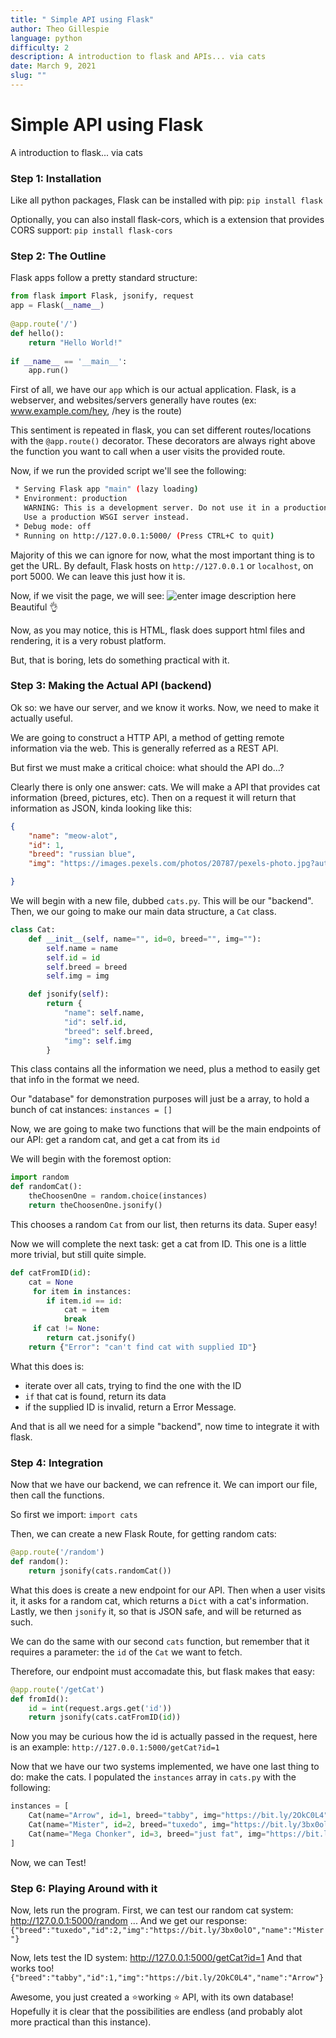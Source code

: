 ```yaml
---
title: " Simple API using Flask"
author: Theo Gillespie
language: python
difficulty: 2
description: A introduction to flask and APIs... via cats
date: March 9, 2021
slug: ""
---
```

# Simple API using Flask
A introduction to flask... via cats

### Step 1: Installation
Like all python packages, Flask can be installed with pip:
`pip install flask`

Optionally, you can also install flask-cors, which is a extension that provides CORS support:
`pip install flask-cors`

### Step 2: The Outline
Flask apps follow a pretty standard structure:
```python
from flask import Flask, jsonify, request
app = Flask(__name__)  
  
@app.route('/')  
def hello():  
    return "Hello World!"  
  
if __name__ == '__main__':  
    app.run()
```

First of all, we have our `app` which is our actual application.
Flask, is a webserver, and websites/servers generally have routes (ex: www.example.com/hey, /hey is the route)

This sentiment is repeated in flask, you can set different routes/locations with the `@app.route()` decorator. These decorators are always right above the function you want to call when a user visits the provided route.

Now, if we run the provided script we'll see the following:
```bash
 * Serving Flask app "main" (lazy loading)
 * Environment: production
   WARNING: This is a development server. Do not use it in a production deployment.
   Use a production WSGI server instead.
 * Debug mode: off
 * Running on http://127.0.0.1:5000/ (Press CTRL+C to quit)
```
Majority of this we can ignore for now, what the most important thing is to get the URL. By default, Flask hosts on `http://127.0.0.1` or `localhost`, on port 5000. We can leave this just how it is.

Now, if we visit the page, we will see:
![enter image description here](https://i.imgur.com/uphxHif.png)
Beautiful :ok_hand:

Now, as you may notice, this is HTML, flask does support html files and rendering, it is a very robust platform.

But, that is boring, lets do something practical with it.

### Step 3: Making the Actual API (backend)
Ok so: we have our server, and we know it works. Now, we need to make it actually useful.

We are going to construct a HTTP API, a method of getting remote information via the web. This is generally referred as a REST API.

But first we must make a critical choice: what should the API do...?

Clearly there is only one answer: cats.
We will make a API that provides cat information (breed, pictures, etc). Then on a request it will return that information as JSON, kinda looking like this:
```json
{
	"name": "meow-alot",
	"id": 1,
	"breed": "russian blue",
	"img": "https://images.pexels.com/photos/20787/pexels-photo.jpg?auto=compress&cs=tinysrgb&dpr=1&w=500"

}
```

We will begin with a new file, dubbed `cats.py`. This will be our "backend".
Then, we our going to make our main data structure, a `Cat` class.

```python
class Cat:
    def __init__(self, name="", id=0, breed="", img=""):
        self.name = name
        self.id = id
        self.breed = breed
        self.img = img

    def jsonify(self):
        return {
            "name": self.name,
            "id": self.id,
            "breed": self.breed,
            "img": self.img
        }
```
This class contains all the information we need, plus a method to easily get that info in the format we need.

Our "database" for demonstration purposes will just be a array, to hold a bunch of cat instances: `instances = []`

Now, we are going to make two functions that will be the main endpoints of our API:
get a random cat, and get a cat from its `id`

We will begin with the foremost option:
```python
import random  
def randomCat():  
    theChoosenOne = random.choice(instances)  
    return theChoosenOne.jsonify()
```
This chooses a random `Cat` from our list, then returns its data. Super easy!

Now we will complete the next task: get a cat from ID. 
This one is a little more trivial, but still quite simple.
```python
def catFromID(id):  
    cat = None  
	 for item in instances:  
        if item.id == id:  
            cat = item  
            break  
	 if cat != None:  
        return cat.jsonify()  
    return {"Error": "can't find cat with supplied ID"}
```
What this does is:
- iterate over all cats, trying to find the one with the ID
- `if` that cat is found, return its data
- if the supplied ID is invalid, return a Error Message.

And that is all we need for a simple "backend", now time to integrate it with flask.

### Step 4: Integration

Now that we have our backend, we can refrence it. We can import our file, then call the functions.

So first we import:
`import cats`

Then, we can create a new Flask Route, for getting random cats:
```python
@app.route('/random')  
def random():  
    return jsonify(cats.randomCat())
```
What this does is create a new endpoint for our API. Then when a user visits it, it asks for a random cat, which returns a `Dict` with a cat's information. Lastly, we then `jsonify` it, so that is JSON safe, and will be returned as such.

We can do the same with our second `cats` function, but remember that it requires a parameter: the `id` of the `Cat` we want to fetch.

Therefore, our endpoint must accomadate this, but flask makes that easy:
```python
@app.route('/getCat')  
def fromId():  
	id = int(request.args.get('id'))
    return jsonify(cats.catFromID(id))
```
Now you may be curious how the id is actually passed in the request, here is an example:
`http://127.0.0.1:5000/getCat?id=1`

Now that we have our two systems implemented, we have one last thing to do: make the cats. I populated the `instances` array in `cats.py` with the following:
```python
instances = [  
    Cat(name="Arrow", id=1, breed="tabby", img="https://bit.ly/2OkC0L4"),  
	Cat(name="Mister", id=2, breed="tuxedo", img="https://bit.ly/3bx0olO"),  
	Cat(name="Mega Chonker", id=3, breed="just fat", img="https://bit.ly/3kYSAfq")  
]
```
Now, we can Test!

### Step 6: Playing Around with it

Now, lets run the program.
First, we can test our random cat system: http://127.0.0.1:5000/random
... And we get our response:
`{"breed":"tuxedo","id":2,"img":"https://bit.ly/3bx0olO","name":"Mister"}`

Now, lets test the ID system: http://127.0.0.1:5000/getCat?id=1
And that works too!
`{"breed":"tabby","id":1,"img":"https://bit.ly/2OkC0L4","name":"Arrow"}`

Awesome, you just created a  :star:working :star: API, with its own database!
Hopefully it is clear that the possibilities are endless (and probably alot more practical than this instance).